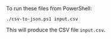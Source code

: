 To run these files from PowerShell:

    ./csv-to-json.ps1 input.csv

This will produce the CSV file `input.csv`.
